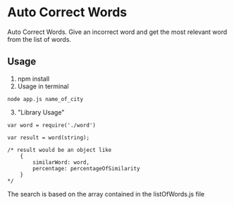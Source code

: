 Auto Correct Words
============

Auto Correct Words. Give an incorrect word and get the most relevant word from the list of words.


## Usage
1. npm install
2. Usage in terminal
```
node app.js name_of_city
```
3. "Library Usage"
```
var word = require('./word')

var result = word(string);

/* result would be an object like
    {
        similarWord: word,
        percentage: percentageOfSimilarity
    }
*/
```
The search is based on the array contained in the listOfWords.js file
